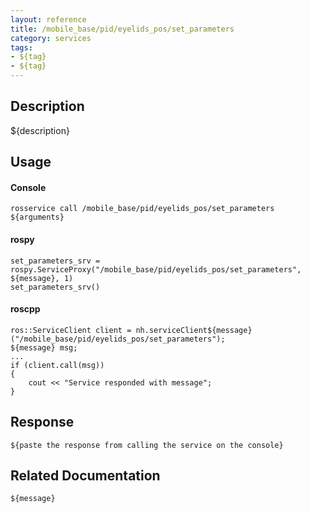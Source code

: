 ```yaml
---
layout: reference
title: /mobile_base/pid/eyelids_pos/set_parameters
category: services
tags: 
- ${tag} 
- ${tag}
---
```


## Description
${description}

## Usage
#### Console
```
rosservice call /mobile_base/pid/eyelids_pos/set_parameters ${arguments}
```

#### rospy
```
set_parameters_srv = rospy.ServiceProxy("/mobile_base/pid/eyelids_pos/set_parameters", ${message}, 1)
set_parameters_srv()
```

#### roscpp
```
ros::ServiceClient client = nh.serviceClient${message}("/mobile_base/pid/eyelids_pos/set_parameters");
${message} msg;
...
if (client.call(msg))
{
    cout << "Service responded with message";
}
```

## Response
```
${paste the response from calling the service on the console}
```

## Related Documentation
``${message}``